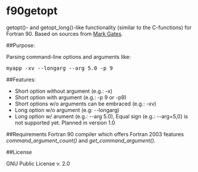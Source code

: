 f90getopt
=========

getopt()- and getopt_long()-like functionality (similar to the C-functions) for Fortran 90. Based on sources from [Mark Gates](http://lagrange.mechse.illinois.edu/mwest/partmc/partmc-2.2.1/src/getopt.F90).

##Purpose:

Parsing command-line options and arguments like:

   <pre>myapp -xv --longarg --arg 5.0 -p 9</pre>

##Features:

  * Short option without argument (e.g.: -x)
  * Short option with argument (e.g.: -p 9 or -p9)
  * Short options w/o arguments can be embraced (e.g.: -xv)
  * Long option w/o argument (e.g: --longarg)
  * Long option w/ arument (e.g.: --arg 5.0), Equal sign (e.g.: --arg=5,0) is not supported yet. Planned in version 1.0

##Requirements
Fortran 90 compiler which offers Fortran 2003 features *command_argument_count()* and *get_command_argument()*.

##License

GNU Public License v. 2.0

